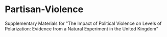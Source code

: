 # Partisan-Violence
Supplementary Materials for "The Impact of Political Violence on Levels of Polarization: Evidence from a Natural Experiment in the United Kingdom"
